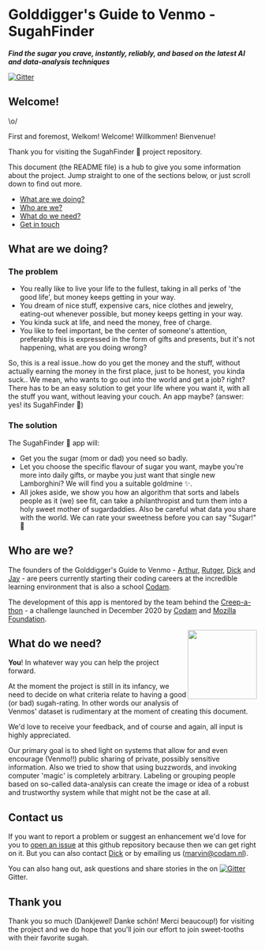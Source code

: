 
# Golddigger's Guide to Venmo - SugahFinder

***Find the sugar you crave, instantly, reliably, and based on the latest AI and data-analysis techniques***

[![Gitter](https://badges.gitter.im/GG-to-venmo/community.svg)](https://gitter.im/GG-to-venmo/community?utm_source=badge&utm_medium=badge&utm_campaign=pr-badge)

## Welcome!

\o/

First and foremost, Welkom! Welcome! Willkommen! Bienvenue!

Thank you for visiting the SugahFinder :candy: project repository.

This document (the README file) is a hub to give you some information about the project. Jump straight to one of the sections below, or just scroll down to find out more.

* [What are we doing?](#what-are-we-doing)
* [Who are we?](#who-are-we)
* [What do we need?](#what-do-we-need)
* [Get in touch](#contact-us)

## What are we doing?

### The problem

* You really like to live your life to the fullest, taking in all perks of 'the good life', but money keeps getting in your way.
* You dream of nice stuff, expensive cars, nice clothes and jewelry, eating-out whenever possible, but money keeps getting in your way.
* You kinda suck at life, and need the money, free of charge.
* You like to feel important, be the center of someone's attention, preferably this is expressed in the form of gifts and presents, but it's not happening, what are you doing wrong?

So, this is a real issue..how do you get the money and the stuff, without actually earning the money in the first place, just to be honest, you kinda suck.. We mean, who wants to go out into the world and get a job? right? There has to be an easy solution to get your life where you want it, with all the stuff you want, without leaving your couch. An app maybe? (answer: yes! its SugahFinder :custard:)

### The solution

The SugahFinder :lollipop: app will:

* Get you the sugar (mom or dad) you need so badly.
* Let you choose the specific flavour of sugar you want, maybe you're more into daily gifts, or maybe you just want that single new Lamborghini? We will find you a suitable goldmine :sparkles:.
* All jokes aside, we show you how an algorithm that sorts and labels people as it (we) see fit, can take a philanthropist and turn them into a holy sweet mother of sugardaddies. Also be careful what data you share with the world. We can rate your sweetness before you can say "Sugar!" :cookie:


## Who are we?

The founders of the Golddigger's Guide to Venmo - [Arthur][link_Arthur], [Rutger][link_Rutger], [Dick][link_Dick] and [Jay][link_Jay] - are peers currently starting their coding careers at the incredible learning environment that is also a school [Codam][link_Codam].

The development of this app is mentored by the team behind the [Creep-a-thon][link_creepathon] - a challenge launched in December 2020 by [Codam][link_Codam] and [Mozilla Foundation][link_Mozilla]. 

<a href="https://www.mozillascience.org/about">
  <img
    src="https://i.imgur.com/vmKuBOM.png"
    align="right"
    width=140
  </img>
</a>

## What do we need?

**You**! In whatever way you can help the project forward. 

At the moment the project is still in its infancy, we need to decide on what criteria relate to having a good (or bad) sugah-rating.
In other words our analysis of Venmos' dataset is rudimentary at the moment of creating this document.

We'd love to receive your feedback, and of course and again, all input is highly appreciated.

Our primary goal is to shed light on systems that allow for and even encourage (Venmo!!) public sharing of private, possibly sensitive information. Also we tried to show that using buzzwords, and invoking computer 'magic' is completely arbitrary. Labeling or grouping people based on so-called data-analysis can create the image or idea of a robust and trustworthy system while that might not be the case at all.

## Contact us

If you want to report a problem or suggest an enhancement we'd love for you to [open an issue](../../issues) at this github repository because then we can get right on it. But you can also contact [Dick][link_Dick] or by emailing us (marvin@codam.nl).

You can also hang out, ask questions and share stories in the on [![Gitter](https://badges.gitter.im/GG-to-venmo/community.svg)](https://gitter.im/GG-to-venmo/community?utm_source=badge&utm_medium=badge&utm_campaign=pr-badge) Gitter.

## Thank you

Thank you so much (Dankjewel! Danke schön! Merci beaucoup!) for visiting the project and we do hope that you'll join our effort to join sweet-tooths with their favorite sugah.

[link_Arthur]: https://profile.intra.42.fr/users/abeznik
[Link_Rutger]: https://profile.intra.42.fr/users/rcappend
[Link_Dick]: https://profile.intra.42.fr/users/tklouwer
[Link_Jay]: https://profile.intra.42.fr/users/jcorneli
[Link_Codam]: https://codam.nl
[Link_Mozilla]: https://foundation.mozilla.org/nl/
[link_impostersyndrome]: https://en.wikipedia.org/wiki/Impostor_syndrome
[link_creepathon]: https://docs.google.com/presentation/d/e/2PACX-1vRJFeDonP3DFGUUY-RZWGR8GRNCxAYobLm5Tk9G9ZueWUqJW4mVErF3ALi3WmOxzYQI6WHN0mpEkDfM/pub?start=false&loop=false&delayms=3000&slide=id.p
